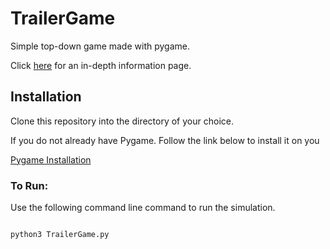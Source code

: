 # TrailerGame
Simple top-down game made with pygame. 

Click [here]() for an in-depth information page.

## Installation

Clone this repository into the directory of your choice.

If you do not  already have Pygame. Follow the link below to install it on you

[Pygame Installation](https://www.pygame.org/wiki/GettingStarted)

### To Run:

Use the following command line command to run the simulation. 



```

python3 TrailerGame.py

```
